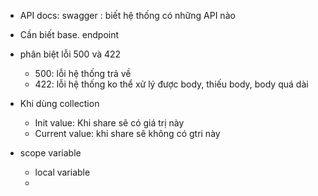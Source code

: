 - API docs: swagger : biết hệ thống có những API nào
- Cần biết base. endpoint
- phân biệt lỗi 500 và 422
    - 500: lỗi hệ thống trả về
    - 422: lỗi hệ thống ko thể xử lý được body, thiếu body, body quá dài

- Khi dùng collection
    - Init value: Khi share sẽ có giá trị này
    - Current value: khi share sẽ không có gtri này

- scope variable
    - local variable
    - 